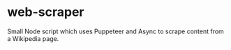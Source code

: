 # web-scraper
Small Node script which uses Puppeteer and Async to scrape content from a Wikipedia page.

